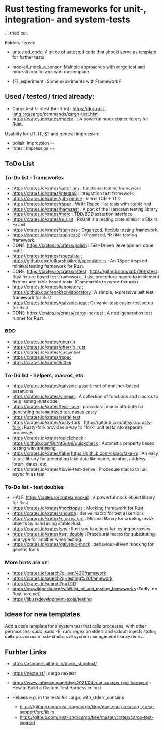 
# Rust testing frameworks for unit-, integration- and system-tests

... tried out.

Folders herein:

- untested_code: A piece of untested code that should serve as template for
further tests
- mockall_mock_a_sensor: Multiple approaches with cargo test and mockall
(not in sync with the template

- {F}_experiment : Some experiments with Framework F

## Used / tested / tried already:

* Cargo test / libtest (buillt-in) : https://doc.rust-lang.org/cargo/commands/cargo-test.html
* https://crates.io/crates/mockall : A powerful mock object library for Rust.


Usabilty for UT, IT, ST and general impression:

* polish: Impression --
* rstest: Impression ++

## ToDo List


### To-Do list - frameworks:

* https://crates.io/crates/qutonium : functional testing framework
* https://crates.io/crates/integra8 :  integration test framework
* https://crates.io/crates/git-gamble : blend TCR + TDD
* https://crates.io/crates/rspec :  Write Rspec-like tests with stable rust
* https://crates.io/crates/hamcrest :  A port of the Hamcrest testing library
* https://crates.io/crates/morq :  TDD/BDD assertion interface
* https://crates.io/crates/rs_unit :  RsUnit is a testing crate similar to Elixirs ExUnit
* https://crates.io/crates/stainless :  Organized, flexible testing framework.
* https://crates.io/crates/stainless2 :  Organized, flexible testing framework.
* DONE: https://crates.io/crates/polish :  Test-Driven Development done right
* https://crates.io/crates/speculate ; https://github.com/utkarshkukreti/speculate.rs :
    An RSpec inspired minimal testing framework for Rust.
* DONE: https://crates.io/crates/rstest ; https://github.com/la10736/rstest :
    Rust fixture based test framework. It use procedural macro to implement
    fixtures and table based tests. (Comparable to pytest fixtures)
* https://crates.io/crates/laboratory ; https://github.com/enokson/laboratory :
    A simple, expressive unit test framework for Rust
* https://crates.io/crates/galvanic-test : Galvanic-test: easier test setup for Rust
* DONE: https://crates.io/crates/cargo-nextest :  A next-generation test runner for Rust.


### BDD

* https://crates.io/crates/gherkin
* https://crates.io/crates/gherkin_rust
* https://crates.io/crates/cucumber
* https://crates.io/crates/rspec
* https://crates.io/crates/kitten


### To-Do list - helpers, macros, etc

* https://crates.io/crates/galvanic-assert :  set of matcher-based assertions
* https://crates.io/crates/vinegar :  A collection of functions and macros to help testing Rust code
* https://crates.io/crates/test-case : procedural macro attribute for generating parametrized test cases easily
* https://crates.io/crates/serial_test
* https://crates.io/crates/rusty-fork ; https://github.com/altsysrq/rusty-fork :
    Rusty-fork provides a way to "fork" unit tests into separate processes.
* https://crates.io/crates/quickcheck ; https://github.com/BurntSushi/quickcheck :
    Automatic property based testing with shrinking.
* https://crates.io/crates/fake; https://github.com/cksac/fake-rs :  An easy to
    use library for generating fake data like name, number, address, lorem, dates, etc.
* https://crates.io/crates/fluvio-test-derive : Procedure macro to run async fn as test

### To-Do list - test doubles

* HALF: https://crates.io/crates/mockall : A powerful mock object library for Rust.
* https://crates.io/crates/mocktopus :  Mocking framework for Rust
* https://crates.io/crates/shoulda :  derive macro for test assertions
* https://crates.io/crates/simulacrum :  Minimal library for creating mock objects by hand using stable Rust.
* https://crates.io/crates/spy :  Rust spy functions for testing purposes
* https://crates.io/crates/test_double :  Procedural macro for substituting one type for another when testing.
* https://crates.io/crates/galvanic-mock : behaviour-driven mocking for generic traits



### More hints are on:

* https://crates.io/search?q=test%20framework
* https://crates.io/search?q=testing%20framework
* https://crates.io/search?q=TDD
* https://en.wikipedia.org/wiki/List_of_unit_testing_frameworks (Sadly, no Rust here yet)
* https://lib.rs/development-tools/testing

## Ideas for new templates

Add a code template for a system test that calls processes;
with other permissions; sudo, sudo -E; runs regex on stderr and stdout;
injects stdtin; calls processes in sub-shells; call system management like
systemd.

## Furhter Links

* https://asomers.github.io/mock_shootout/
* https://nexte.st/ : cargo nextest
* https://www.infinyon.com/blog/2021/04/rust-custom-test-harness/ : How to Build a Custom Test Harness in Rust

* Helpers e.g. in the tests for cargo: with_stderr_contains
    * https://github.com/rust-lang/cargo/blob/master/crates/cargo-test-support/src/lib.rs
    * https://github.com/rust-lang/cargo/tree/master/crates/cargo-test-support
